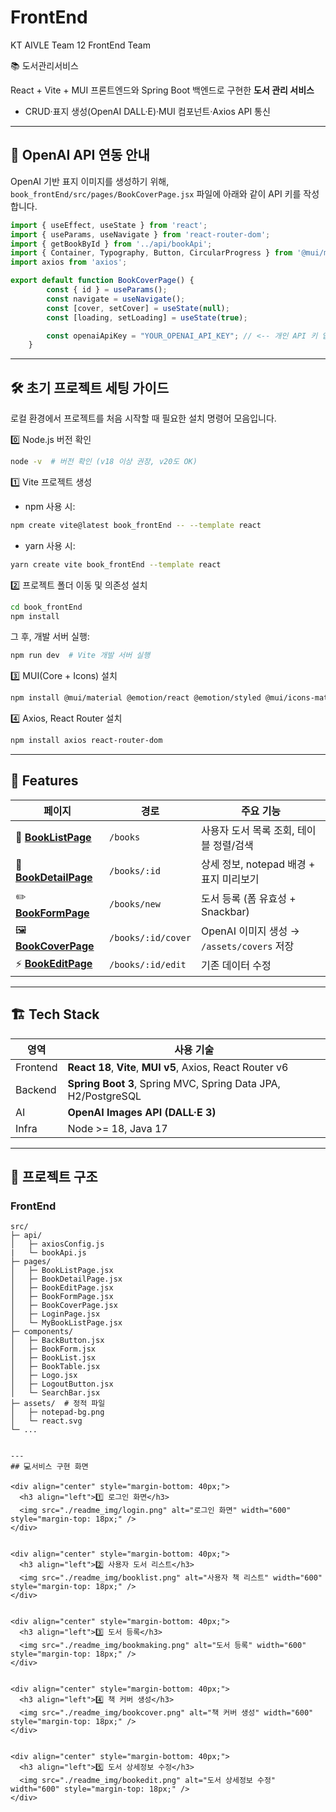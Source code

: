 # FrontEnd
KT AIVLE Team 12 FrontEnd Team

📚 도서관리서비스

React + Vite + MUI 프론트엔드와 Spring Boot 백엔드로 구현한 **도서 관리 서비스**  
- CRUD·표지 생성(OpenAI DALL·E)·MUI 컴포넌트·Axios API 통신

---

## 🔧 OpenAI API 연동 안내

OpenAI 기반 표지 이미지를 생성하기 위해,  
`book_frontEnd/src/pages/BookCoverPage.jsx` 파일에 아래와 같이 API 키를 작성합니다.

```javascript
import { useEffect, useState } from 'react';
import { useParams, useNavigate } from 'react-router-dom';
import { getBookById } from '../api/bookApi';
import { Container, Typography, Button, CircularProgress } from '@mui/material';
import axios from 'axios';

export default function BookCoverPage() {
        const { id } = useParams();
        const navigate = useNavigate();
        const [cover, setCover] = useState(null);
        const [loading, setLoading] = useState(true);

        const openaiApiKey = "YOUR_OPENAI_API_KEY"; // <-- 개인 API 키 입력
    }
```



---

## 🛠️ 초기 프로젝트 세팅 가이드

로컬 환경에서 프로젝트를 처음 시작할 때 필요한 설치 명령어 모음입니다.  


0️⃣ Node.js 버전 확인
```bash
node -v  # 버전 확인 (v18 이상 권장, v20도 OK)
```


1️⃣ Vite 프로젝트 생성

- npm 사용 시:
```bash
npm create vite@latest book_frontEnd -- --template react
```

- yarn 사용 시:
```bash
yarn create vite book_frontEnd --template react
```


2️⃣ 프로젝트 폴더 이동 및 의존성 설치
```bash
cd book_frontEnd
npm install
```

그 후, 개발 서버 실행:
```bash
npm run dev  # Vite 개발 서버 실행
```


3️⃣ MUI(Core + Icons) 설치
```bash
npm install @mui/material @emotion/react @emotion/styled @mui/icons-material
```


4️⃣ Axios, React Router 설치
```bash
npm install axios react-router-dom
```

---


## 🚀 Features
| 페이지 | 경로 | 주요 기능 |
|--------|------|-----------|
| 📗 [**BookListPage**](https://github.com/AIVLE-MINI-PROJECT-TEAM12/FrontEnd/blob/main/book_frontEnd/src/pages/BookListPage.jsx) | `/books` | 사용자 도서 목록 조회, 테이블 정렬/검색 |
| 📘 [**BookDetailPage**](https://github.com/AIVLE-MINI-PROJECT-TEAM12/FrontEnd/blob/main/book_frontEnd/src/pages/BookDetailPage.jsx) | `/books/:id` | 상세 정보, notepad 배경 + 표지 미리보기 |
| ✏️ [**BookFormPage**](https://github.com/AIVLE-MINI-PROJECT-TEAM12/FrontEnd/blob/main/book_frontEnd/src/pages/BookFormPage.jsx) | `/books/new` | 도서 등록 (폼 유효성 + Snackbar) |
| 🖼 [**BookCoverPage**](https://github.com/AIVLE-MINI-PROJECT-TEAM12/FrontEnd/blob/main/book_frontEnd/src/pages/BookCoverPage.jsx) | `/books/:id/cover` | OpenAI 이미지 생성 → `/assets/covers` 저장 |
| ⚡️ [**BookEditPage**](https://github.com/AIVLE-MINI-PROJECT-TEAM12/FrontEnd/blob/main/book_frontEnd/src/pages/BookEditPage.jsx) | `/books/:id/edit` | 기존 데이터 수정 |

---

## 🏗 Tech Stack
| 영역 | 사용 기술 |
|------|----------|
| Frontend | **React 18**, **Vite**, **MUI v5**, Axios, React Router v6 |
| Backend | **Spring Boot 3**, Spring MVC, Spring Data JPA, H2/PostgreSQL |
| AI | **OpenAI Images API (DALL·E 3)** |
| Infra | Node >= 18, Java 17 |

---

## 📂 프로젝트 구조 

### FrontEnd


```text
src/
├─ api/
│   ├─ axiosConfig.js
|   └─ bookApi.js
├─ pages/
│   ├─ BookListPage.jsx
│   ├─ BookDetailPage.jsx
│   ├─ BookEditPage.jsx
│   ├─ BookFormPage.jsx
│   ├─ BookCoverPage.jsx
│   ├─ LoginPage.jsx
│   └─ MyBookListPage.jsx
├─ components/
│   ├─ BackButton.jsx
│   ├─ BookForm.jsx
│   ├─ BookList.jsx
│   ├─ BookTable.jsx
│   ├─ Logo.jsx
│   ├─ LogoutButton.jsx
│   └─ SearchBar.jsx
├─ assets/  # 정적 파일
│   ├─ notepad-bg.png
│   └─ react.svg
└─ ...


---
## 💻서비스 구현 화면

<div align="center" style="margin-bottom: 40px;">
  <h3 align="left">1️⃣ 로그인 화면</h3>
  <img src="./readme_img/login.png" alt="로그인 화면" width="600" style="margin-top: 18px;" />
</div>


<div align="center" style="margin-bottom: 40px;">
  <h3 align="left">2️⃣ 사용자 도서 리스트</h3>
  <img src="./readme_img/booklist.png" alt="사용자 책 리스트" width="600" style="margin-top: 18px;" />
</div>


<div align="center" style="margin-bottom: 40px;">
  <h3 align="left">3️⃣ 도서 등록</h3>
  <img src="./readme_img/bookmaking.png" alt="도서 등록" width="600" style="margin-top: 18px;" />
</div>


<div align="center" style="margin-bottom: 40px;">
  <h3 align="left">4️⃣ 책 커버 생성</h3>
  <img src="./readme_img/bookcover.png" alt="책 커버 생성" width="600" style="margin-top: 18px;" />
</div>


<div align="center" style="margin-bottom: 40px;">
  <h3 align="left">5️⃣ 도서 상세정보 수정</h3>
  <img src="./readme_img/bookedit.png" alt="도서 상세정보 수정" width="600" style="margin-top: 18px;" />
</div>